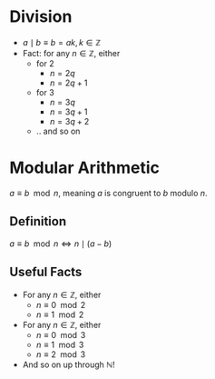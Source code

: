 # Division
- $a \mid b \equiv b = ak, k \in \mathbb{Z}$
- Fact: for any $n \in \mathbb{Z}$, either
	- for 2
		- $n = 2q$
		- $n = 2q+1$
	- for 3
		- $n = 3q$
		- $n = 3q+1$
		- $n = 3q+2$
	- .. and so on


# Modular Arithmetic
$a \equiv b\mod{n}$, meaning $a$ is congruent to $b$ modulo $n$.
## Definition
$a \equiv b\mod{n} \iff n \mid (a-b)$
## Useful Facts
- For any $n \in \mathbb{Z}$, either
	- $n \equiv 0\mod{2}$
	- $n \equiv 1\mod{2}$
- For any $n \in \mathbb{Z}$, either
	- $n \equiv 0\mod{3}$
	- $n \equiv 1\mod{3}$
	- $n \equiv 2\mod{3}$
- And so on up through $\mathbb{N}$!